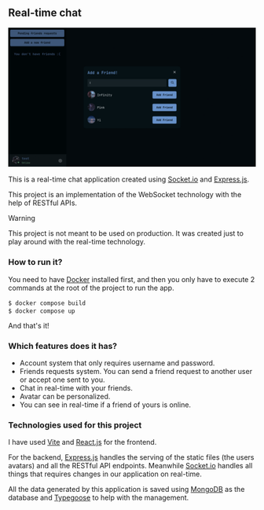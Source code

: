 ## Real-time chat
![Gif showcasing the app](./github/app.gif)

This is a real-time chat application created using [Socket.io](https://socket.io) and [Express.js](https://expressjs.com).

This project is an implementation of the WebSocket technology with the help of RESTful APIs.

> [!WARNING]
> This project is not meant to be used on production. It was created just to play around with the real-time technology.

### How to run it?
You need to have [Docker](https://docs.docker.com/get-docker) installed first, and then you only have to execute 2 commands at the root of the project to run the app.

```shell
$ docker compose build
$ docker compose up
```

And that's it!

### Which features does it has?
- Account system that only requires username and password.
- Friends requests system. You can send a friend request to another user or accept one sent to you.
- Chat in real-time with your friends.
- Avatar can be personalized.
- You can see in real-time if a friend of yours is online.

### Technologies used for this project
I have used [Vite](https://vitejs.dev) and [React.js](https://react.dev) for the frontend.

For the backend, [Express.js](https://expressjs.com) handles the serving of the static files (the users avatars) and all the RESTful API endpoints. Meanwhile [Socket.io](https://socket.io) handles all things that requires changes in our application on real-time.

All the data generated by this application is saved using [MongoDB](https://www.mongodb.com) as the database and [Typegoose](https://typegoose.github.io/typegoose) to help with the management.

